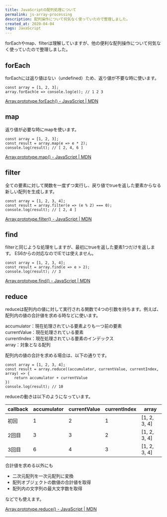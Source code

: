 ```yaml
---
title: JavaScriptの配列処理について
permalink: js-array-processing
description: 配列操作について何気なく使っていたので整理しました。
created_at: 2020-04-04
tags: JavaScript
---
```


forEachやmap、filterは理解していますが、他の便利な配列操作について何気なく使っていたので整理しました。

## forEach

forEachには返り値はない（undefined）ため、返り値が不要な時に使います。

```
const array = [1, 2, 3];
array.forEach(e => console.log(e)); // 1 2 3
```

[Array.prototype.forEach() - JavaScript | MDN](https://developer.mozilla.org/ja/docs/Web/JavaScript/Reference/Global_Objects/Array/forEach)

## map

返り値が必要な時にmapを使います。

```
const array = [1, 2, 3];
const result = array.map(e => e * 2);
console.log(result); // [ 2, 4, 6 ]
```

[Array.prototype.map() - JavaScript | MDN](https://developer.mozilla.org/ja/docs/Web/JavaScript/Reference/Global_Objects/Array/map)

## filter

全ての要素に対して関数を一度ずつ実行し、戻り値でtrueを返した要素からなる新しい配列を生成します。

```
const array = [1, 2, 3, 4];
const result = array.filter(e => (e % 2) === 0);
console.log(result); // [ 2, 4 ]
```

[Array.prototype.filter() - JavaScript | MDN](https://developer.mozilla.org/ja/docs/Web/JavaScript/Reference/Global_Objects/Array/filter)

## find

filterと同じような処理をしますが、最初にtrueを返した要素1つだけを返します。
ES6からの対応なのでIEでは使えません。

```
const array = [1, 2, 3, 4];
const result = array.find(e => e > 2);
console.log(result); // 3
```

[Array.prototype.find() - JavaScript | MDN](https://developer.mozilla.org/ja/docs/Web/JavaScript/Reference/Global_Objects/Array/find)


## reduce

reduceは配列内の値に対して実行される関数で4つの引数を持ちます。例えば、配列内の値の合計値を求める時などに使います。  

accumulator：現在処理されている要素よりも一つ前の要素  
currentValue：現在処理されている要素  
currentIndex：現在処理されている要素のインデックス  
array：対象となる配列  

配列内の値の合計を求める場合は、以下の通りです。  

```
const array = [1, 2, 3, 4];
const result = array.reduce((accumulator, currentValue, currentIndex, array) => {
    return accumulator + currentValue
})
console.log(result); // 10
```

reduceの動きは以下のようになっています。  

| callback | accumulator | currentValue | currentIndex | array |
| ---- | ---- | ---- | ---- | ---- |
| 初回 | 1 | 2 | 1 | [1, 2, 3, 4] |
| 2回目 | 3 | 3 | 2 | [1, 2, 3, 4] |
| 3回目 | 6 | 4 | 3 | [1, 2, 3, 4] |

合計値を求める以外にも

- 二次元配列を一次元配列に変換
- 配列オブジェクトの数値の合計値を取得
- 配列内の文字列の最大文字数を取得

などでも使えます。  

[Array.prototype.reduce() - JavaScript | MDN](https://developer.mozilla.org/ja/docs/Web/JavaScript/Reference/Global_Objects/Array/reduce)


